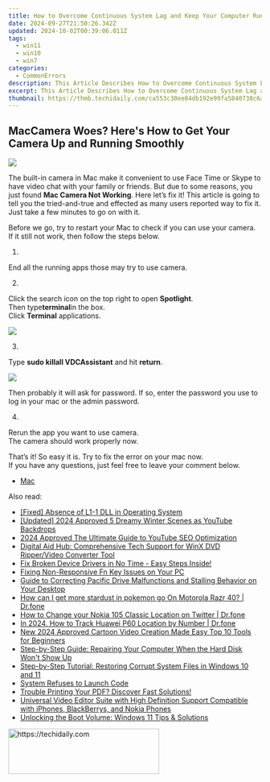 ```yaml
---
title: How to Overcome Continuous System Lag and Keep Your Computer Running Smoothly
date: 2024-09-27T21:50:26.342Z
updated: 2024-10-02T00:39:06.011Z
tags:
  - win11
  - win10
  - win7
categories:
  - CommonErrors
description: This Article Describes How to Overcome Continuous System Lag and Keep Your Computer Running Smoothly
excerpt: This Article Describes How to Overcome Continuous System Lag and Keep Your Computer Running Smoothly
thumbnail: https://thmb.techidaily.com/ca553c30ee84db192e99fa5840738c6a29a319bf3596b8900296a25dc73f79cf.png
---
```


## MacCamera Woes? Here's How to Get Your Camera Up and Running Smoothly

![](https://images.drivereasy.com/wp-content/uploads/2017/04/1-14.jpg)
  
The built-in camera in Mac make it convenient to use Face Time or Skype to have video chat with your family or friends. But due to some reasons, you just found **Mac Camera Not Working**. Here let’s fix it! This article is going to tell you the tried-and-true and effected as many users reported way to fix it. Just take a few minutes to go on with it.  
  
Before we go, try to restart your Mac to check if you can use your camera. If it still not work, then follow the steps below.  
  
1)  

End all the running apps those may try to use camera.  
  
2)  

Click the search icon on the top right to open **Spotlight**.  
Then type**terminal**in the box.  
Click **Terminal** applications.  
  
![](https://images.drivereasy.com/wp-content/uploads/2017/04/2-14.jpg)
  
3)  

Type **sudo killall VDCAssistant** and hit **return**.  
  
![](https://images.drivereasy.com/wp-content/uploads/2017/04/3-8.png)
  
Then probably it will ask for password. If so, enter the password you use to log in your mac or the admin password.  
  
4)  

Rerun the app you want to use camera.  
The camera should work properly now.  
  
That’s it! So easy it is. Try to fix the error on your mac now.  
If you have any questions, just feel free to leave your comment below.

* [Mac](https://tools.techidaily.com/drivereasy/download/)

<ins class="adsbygoogle"
     style="display:block"
     data-ad-format="autorelaxed"
     data-ad-client="ca-pub-7571918770474297"
     data-ad-slot="1223367746"></ins>

<ins class="adsbygoogle"
     style="display:block"
     data-ad-client="ca-pub-7571918770474297"
     data-ad-slot="8358498916"
     data-ad-format="auto"
     data-full-width-responsive="true"></ins>

<span class="atpl-alsoreadstyle">Also read:</span>
<div><ul>
<li><a href="https://common-error.techidaily.com/fixed-absence-of-l1-1-dll-in-operating-system/"><u>[Fixed] Absence of L1-1 DLL in Operating System</u></a></li>
<li><a href="https://facebook-record-videos.techidaily.com/updated-2024-approved-5-dreamy-winter-scenes-as-youtube-backdrops/"><u>[Updated] 2024 Approved 5 Dreamy Winter Scenes as YouTube Backdrops</u></a></li>
<li><a href="https://youtube-data.techidaily.com/approved-the-ultimate-guide-to-youtube-seo-optimization/"><u>2024 Approved The Ultimate Guide to YouTube SEO Optimization</u></a></li>
<li><a href="https://solve-helper.techidaily.com/digital-aid-hub-comprehensive-tech-support-for-winx-dvd-rippervideo-converter-tool/"><u>Digital Aid Hub: Comprehensive Tech Support for WinX DVD Ripper/Video Converter Tool</u></a></li>
<li><a href="https://common-error.techidaily.com/fix-broken-device-drivers-in-no-time-easy-steps-inside/"><u>Fix Broken Device Drivers in No Time - Easy Steps Inside!</u></a></li>
<li><a href="https://common-error.techidaily.com/fixing-non-responsive-fn-key-issues-on-your-pc/"><u>Fixing Non-Responsive Fn Key Issues on Your PC</u></a></li>
<li><a href="https://program-issues.techidaily.com/guide-to-correcting-pacific-drive-malfunctions-and-stalling-behavior-on-your-desktop/"><u>Guide to Correcting Pacific Drive Malfunctions and Stalling Behavior on Your Desktop</u></a></li>
<li><a href="https://android-pokemon-go.techidaily.com/how-can-i-get-more-stardust-in-pokemon-go-on-motorola-razr-40-drfone-by-drfone-virtual-android/"><u>How can I get more stardust in pokemon go On Motorola Razr 40? | Dr.fone</u></a></li>
<li><a href="https://location-social.techidaily.com/how-to-change-your-nokia-105-classic-location-on-twitter-drfone-by-drfone-virtual-android/"><u>How to Change your Nokia 105 Classic Location on Twitter | Dr.fone</u></a></li>
<li><a href="https://android-location-track.techidaily.com/in-2024-how-to-track-huawei-p60-location-by-number-drfone-by-drfone-virtual-android/"><u>In 2024, How to Track Huawei P60 Location by Number | Dr.fone</u></a></li>
<li><a href="https://ai-driven-video-production.techidaily.com/new-2024-approved-cartoon-video-creation-made-easy-top-10-tools-for-beginners/"><u>New 2024 Approved Cartoon Video Creation Made Easy Top 10 Tools for Beginners</u></a></li>
<li><a href="https://common-error.techidaily.com/step-by-step-guide-repairing-your-computer-when-the-hard-disk-wont-show-up/"><u>Step-by-Step Guide: Repairing Your Computer When the Hard Disk Won't Show Up</u></a></li>
<li><a href="https://common-error.techidaily.com/step-by-step-tutorial-restoring-corrupt-system-files-in-windows-10-and-11/"><u>Step-by-Step Tutorial: Restoring Corrupt System Files in Windows 10 and 11</u></a></li>
<li><a href="https://common-error.techidaily.com/system-refuses-to-launch-code/"><u>System Refuses to Launch Code</u></a></li>
<li><a href="https://common-error.techidaily.com/1723206061441-trouble-printing-your-pdf-discover-fast-solutions/"><u>Trouble Printing Your PDF? Discover Fast Solutions!</u></a></li>
<li><a href="https://blog-min.techidaily.com/universal-video-editor-suite-with-high-definition-support-compatible-with-iphones-blackberrys-and-nokia-phones/"><u>Universal Video Editor Suite with High Definition Support Compatible with iPhones, BlackBerrys, and Nokia Phones</u></a></li>
<li><a href="https://common-error.techidaily.com/unlocking-the-boot-volume-windows-11-tips-and-solutions/"><u>Unlocking the Boot Volume: Windows 11 Tips & Solutions</u></a></li>
</ul></div>

<!-- affiliate ads begin -->
<a href="https://laganoo.pxf.io/c/5597632/1528700/16446" target="_top" id="1528700">
  <img src="//a.impactradius-go.com/display-ad/16446-1528700" border="0" alt="https://techidaily.com" width="300" height="90"/>
</a>
<img height="0" width="0" src="https://laganoo.pxf.io/i/5597632/1528700/16446" style="position:absolute;visibility:hidden;" border="0" />
<!-- affiliate ads end -->

